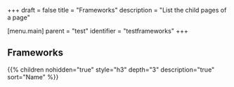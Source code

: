 +++
draft = false
title = "Frameworks"
description = "List the child pages of a page"

[menu.main]
parent = "test"
identifier = "testframeworks"
+++

## Frameworks

{{% children nohidden="true" style="h3" depth="3" description="true" sort="Name" %}}
